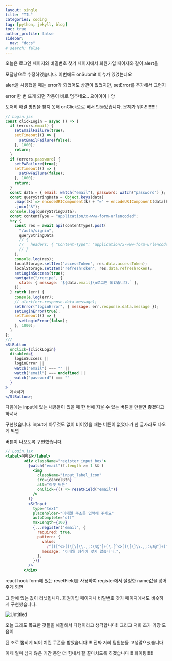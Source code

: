 ```yaml
---
layout: single
title: "TIL"
categories: coding
tag: [python, jekyll, blog]
toc: true
author_profile: false
sidebar:
  nav: "docs"
# search: false
---
```


오늘은 로그인 페이지와 비밀번호 찾기 페이지에서 회원가입 페이지와 같이 alert을

모달창으로 수정하였습니다. 이번에도 onSubmit 이슈가 있었는데요

alert을 사용했을 때는 error가 되었어도 상관이 없었지만, setError를 추가해서 그런지

error 한 번 뜨게 되면 작동이 바로 멈추네요.. 으아아아ㅏ앙

도저히 해결 방법을 찾지 못해 onClick으로 빼서 만들었습니다. 문제가 뭐야!!!!!!!!!

```jsx
// Login.jsx
const clickLogin = async () => {
  if (errors.email) {
    setEmailFailure(true);
    setTimeout(() => {
      setEmailFailure(false);
    }, 1000);
    return;
  }
  if (errors.password) {
    setPwFailure(true);
    setTimeout(() => {
      setPwFailure(false);
    }, 1000);
    return;
  }
  const data = { email: watch("email"), password: watch("password") };
  const queryStringData = Object.keys(data)
    .map((k) => encodeURIComponent(k) + "=" + encodeURIComponent(data[k]))
    .join("&");
  console.log(queryStringData);
  const contentType = "application/x-www-form-urlencoded";
  try {
    const res = await api(contentType).post(
      "/auth/signin",
      queryStringData
      // {
      //   headers: { "Content-Type": "application/x-www-form-urlencoded" },
      // }
    );
    console.log(res);
    localStorage.setItem("accessToken", res.data.accessToken);
    localStorage.setItem("refreshToken", res.data.refreshToken);
    setLoginSuccess(true);
    navigate("/recipe", {
      state: { message: `${data.email}\n로그인 되었습니다.` },
    });
  } catch (err) {
    console.log(err);
    // alert(err.response.data.message);
    setError("loginError", { message: err.response.data.message });
    setLoginError(true);
    setTimeout(() => {
      setLoginError(false);
    }, 1000);
  }
};
///
<StButton
  onClick={clickLogin}
  disabled={
    loginSuccess ||
    loginError ||
    watch("email") === "" ||
    watch("email") === undefined ||
    watch("password") === ""
  }
>
  계속하기
</StButton>;
```

다음에는 input에 있는 내용들이 있을 때 한 번에 지울 수 있는 버튼을 만들면 좋겠다고 하셔서

구현했습니다. input에 아무것도 없이 비어있을 때는 버튼이 없었다가 한 글자라도 나오게 되면

버튼이 나오도록 구현했습니다.

```jsx
// Login.jsx
<label>이메일</label>
        <div className="register_input_box">
          {watch("email")?.length >= 1 && (
            <img
              className="input_label_icon"
              src={cancelBtn}
              alt="리셋 버튼"
              onClick={() => resetField("email")}
            />
          )}
          <StInput
            type="text"
            placeholder="이메일 주소를 입력해 주세요"
            autoComplete="off"
            maxLength={100}
            {...register("email", {
              required: true,
              pattern: {
                value:
                  /^(([^<>()\[\]\\.,;:\s@"]+(\.[^<>()\[\]\\.,;:\s@"]+)*)|(".+"))@((\[[0-9]{1,3}\.[0-9]{1,3}\.[0-9]{1,3}\.[0-9]{1,3}])|(([a-zA-Z\-0-9]+\.)+[a-zA-Z]{2,3}))$/,
                message: "이메일 형식에 맞지 않습니다.",
              },
            })}
          />
        </div>
```

react hook form에 있는 resetField를 사용하여 register에서 설정한 name값을 넣어주게 되면

그 안에 있는 값이 리셋됩니다. 회원가입 페이지나 비밀번호 찾기 페이지에서도 비슷하게 구현했습니다.

![Untitled](https://s3-us-west-2.amazonaws.com/secure.notion-static.com/34d88ea3-ad69-45e0-a4db-c0a34622e416/Untitled.png)

오늘 그래도 목표한 것들을 해결해서 다행이라고 생각합니다!! 그리고 저희 조가 가장 도움이

된 조로 뽑히게 되어 치킨 쿠폰을 받았습니다!!!! 진짜 저희 팀원분들 고생많으셨습니다

이제 얼마 남지 않은 기간 동안 더 힘내서 잘 끝마치도록 하겠습니다!!! 화이팅!!!!!
